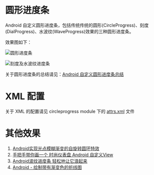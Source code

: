 # 圆形进度条
Android 自定义圆形进度条，包括传统传统的圆形(CircleProgress)、刻度(DialProgress)、水波纹(WaveProgress)效果的三种圆形进度条。

效果图如下：

![圆形进度条](circle.gif)

![刻度及水波纹进度条](dialandwave.gif)

关于圆形进度条的总结请见：[Android 自定义圆形进度条总结](http://www.jianshu.com/p/5cec84ea08d3)

# XML 配置
关于 XML 的配置请见 circleprogress module 下的 [attrs.xml](circleprogress/src/main/res/values/attrs.xml) 文件


# 其他效果
1. [Android实现光点模糊渐变的自旋转圆环特效](https://cloud.tencent.com/developer/article/1742562)
2. [手把手带你画一个 时尚仪表盘 Android 自定义View](https://www.kancloud.cn/digest/wingscustomview/129803)
3. [Android波纹进度条 轻松地让它浪起来](https://blog.csdn.net/dapangzao/article/details/77712997)
4. [Android - 绘制带有渐变色的折线图](https://www.jianshu.com/p/58c839d867e1)